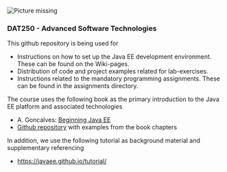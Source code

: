 ![Picture missing](assets/markdown-img-paste-20180803102410467.png)

### DAT250 - Advanced Software Technologies


This github repository is being used for

* Instructions on how to set up the Java EE development environment. These can be found on the Wiki-pages.
* Distribution of code and project examples related for lab-exercises.  
* Instructions related to the mandatory programming assignments. These can be found in the assignments directory.

The course uses the following book as the primary introduction to the Java EE platform and associated technologies

* A. Goncalves: [Beginning Java EE](https://www.apress.com/us/book/9781430246268)
* [Github repository](https://github.com/Apress/beg-java-ee-7) with examples from the book chapters

In addition, we use the following tutorial as background material and supplementary referencing

* https://javaee.github.io/tutorial/ 
